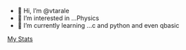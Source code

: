 - 👋 Hi, I’m @vtarale
- 👀 I’m interested in ...Physics
- 🌱 I’m currently learning ...c and python and even qbasic


[My Stats](https://github-readme-stats.vercel.app/api?username=vtarale)
<!---
vtarale/vtarale is a ✨ special ✨ repository because its `README.md` (this file) appears on your GitHub profile.
You can click the Preview link to take a look at your changes.
--->
